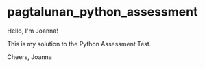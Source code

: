 # pagtalunan_python_assessment

Hello, I'm Joanna!

This is my solution to the Python Assessment Test.

Cheers,
Joanna
